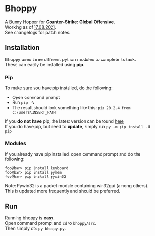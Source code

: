 # Bhoppy
A Bunny Hopper for **Counter-Strike: Global Offensive**. <br>
Working as of [17.08.2021](https://blog.counter-strike.net/index.php/2021/08/35244/). <br>
See changelogs for patch notes.

## Installation
Bhoppy uses three different python modules to complete its task. <br>
These can easily be installed using **pip**. <br>

### Pip
To make sure you have pip installed, do the following: <br> 
* Open command prompt
* Run `pip -V`
* The result should look something like this: `pip 20.2.4 from c:\users\INSERT_PATH`

If you **do not have** pip, 
the latest version can be found [here](https://pypi.org/project/pip/#files) <br>
If you do have pip, but need to **update**, simply run `py -m pip install -U pip`

### Modules
If you already have pip installed, open command prompt and do the following: <br>

```shell script
foo@bar> pip install keyboard
foo@bar> pip install pymem
foo@bar> pip install pywin32
```

Note: Pywin32 is a packet module containing win32gui (among others). <br>
This is updated more frequently and should be preferred.

## Run
Running bhoppy is **easy**. <br>
Open command prompt and `cd` to `bhoppy/src`. <br>
Then simply do: `py bhoppy.py`.
